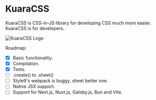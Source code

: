 # KuaraCSS
KuaraCSS is CSS-in-JS library for developing CSS much more easier. KuaraCSS is for developers.

![KuaraCSS Logo](images/KuaraCSS.svg)


Roadmap:

- [x] Basic functionality.
- [x] Compilation.
- [x] Tests.
- [ ] .create() to .sheet()
- [ ] Style9's webpack is buggy, sheet better one.
- [ ] Native JSX support.
- [ ] Support for Next.js, Nuxt.js, Gatsby.js, Bun and Vite.
